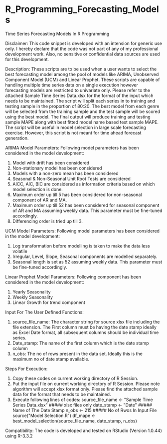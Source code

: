 # R_Programming_Forecasting_Models
Time Series Forecasting Models In R Programming

Disclaimer: 
This code snippet is developed with an intension for generic use only. I hereby declare that the code was not part of any of my professional development work. Also, no sensitive or confidential data sources are used for this development. 

Description: 
These scripts are to be used when a user wants to select the best forecasting model among the pool of models like ARIMA, Unobserved Component Model (UCM) and Linear Prophet. These scripts are capable of handling multiple time series data on a single execution however forecasting models are restricted to univariate only. Please refer to the attached Sample Time Series Data.xlsx for the format of the input which needs to be maintained. The script will split each series in to training and testing sample in the proportion of 80:20. The best model from each genre will be selected from the training sample and the test sample will be scored using the best model. The final output will produce training and testing sample MAPE along with best fitted model name based test sample MAPE. The script will be useful in model selection in large scale forecasting exercise. However, this script is not meant for time ahead forecast generation. 

ARIMA Model Parameters: 
Following model parameters has been considered in the model development: 
1. Model with drift has been considered 
2. Non-stationary model has been considered 
3. Models with a non-zero mean has been considered 
4. Seasonal & Non-Seasonal Unit Root Tests are considered 
5. AICC, AIC, BIC are considered as information criteria based on which model selection is done. 
6. Maximum order up till 5 has been considered for non-seasonal component of AR and MA. 
7. Maximum order up till 52 has been considered for seasonal component of AR and MA assuming weekly data. This parameter must be fine-tuned accordingly. 
8. Differencing order is tried up till 3. 

UCM Model Parameters: 
Following model parameters has been considered in the model development: 
1. Log transformation before modelling is taken to make the data less volatile 
2. Irregular, Level, Slope, Seasonal components are modelled separately. 
3. Seasonal length is set as 52 assuming weekly data. This parameter must be fine-tuned accordingly. 

Linear Prophet Model Parameters: 
Following component has been considered in the model development: 
1. Yearly Seasonality 
2. Weekly Seasonality 
3. Linear Growth for trend component 

Input For The User Defined Functions: 
1. source_file_name: The character string for source xlsx file including the file extension. The First column must be having the date stamp ideally as Excel Date format, all subsequent columns should be individual time series. 
2. Date_stamp: The name of the first column which is the date stamp column 
3. n_obs: The no of rows present in the data set. Ideally this is the maximum no of date stamp available. 

Steps For Execution: 
1. Copy these codes on current working directory of R Session. 
2. Put the input file on current working directory of R Session. Please note algorithm will accept xlsx format only. Please find the attached sample data for the format that needs to be maintained. 
3. Execute following lines of codes: 
source_file_name <- "Sample Time Series Data.xlsx" ##### xlsx files only 
date_stamp <- "Date" ##### Name of The Date Stamp 
n_obs <- 215 ##### No of Rwos In Input File 
source("Model Selection.R") 
df_mape <- best_model_selection(source_file_name, date_stamp, n_obs) 

Compatibility: 
The code is developed and tested on RStudio (Version 1.0.44) using R-3.3.2
